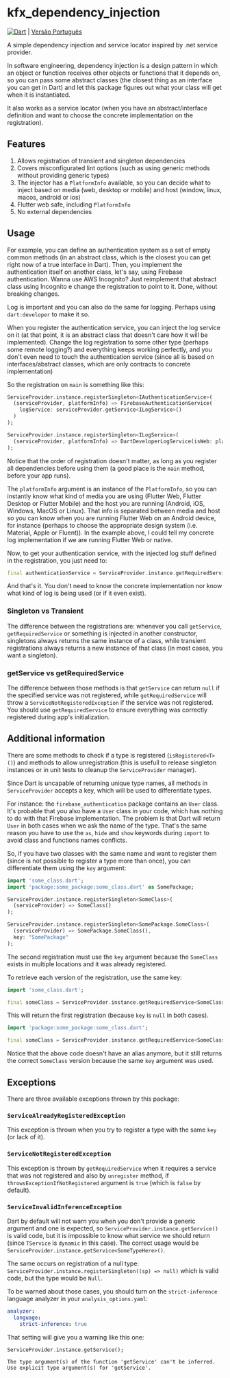 # kfx_dependency_injection

[![Dart](https://github.com/JCKodel/kfx_dependency_injection/actions/workflows/dart.yml/badge.svg)](https://github.com/JCKodel/kfx_dependency_injection/actions/workflows/dart.yml) | [Versão Português](README.pt.md)

A simple dependency injection and service locator inspired by .net service provider.

In software engineering, dependency injection is a design pattern in which an object or function receives other objects or functions that it depends on, so you can pass
some abstract classes (the closest thing as an interface you can get in Dart) and let this package figures out what your class will get when it is instantiated.

It also works as a service locator (when you have an abstract/interface definition and want to choose the concrete implementation on the registration).

## Features

1) Allows registration of transient and singleton dependencies
2) Covers misconfigurated lint options (such as using generic methods without providing generic types)
3) The injector has a `PlatformInfo` available, so you can decide what to inject based on media (web, desktop or mobile) and host (window, linux, macos, android or ios)
4) Flutter web safe, including `PlatformInfo`
5) No external dependencies

## Usage

For example, you can define an authentication system as a set of empty common methods (in an abstract class, which is the closest you can get right now of a true
interface in Dart). Then, you implement the authentication itself on another class, let's say, using Firebase authentication. Wanna use AWS Incognito? Just reimplement
that abstract class using Incognito e change the registration to point to it. Done, without breaking changes.

Log is important and you can also do the same for logging. Perhaps using `dart:developer` to make it so.

When you register the authentication service, you can inject the log service on it (at that point, it is an abstract class that doesn't care how it will be implemented).
Change the log registration to some other type (perhaps some remote logging?) and everything keeps working perfectly, and you don't even need to touch the authentication
service (since all is based on interfaces/abstract classes, which are only contracts to concrete implementation)

So the registration on `main` is something like this:

```dart
ServiceProvider.instance.registerSingleton<IAuthenticationService>(
  (serviceProvider, platformInfo) => FirebaseAuthenticationService(
    logService: serviceProvider.getService<ILogService>()
  )
);

ServiceProvider.instance.registerSingleton<ILogService>(
  (serviceProvider, platformInfo) => DartDeveloperLogService(isWeb: platformInfo.platformMedia == PlatformMedia.web)
);
```

Notice that the order of registration doesn't matter, as long as you register all dependencies before using them (a good place is the `main` method, before your app runs).

The `platformInfo` argument is an instance of the `PlatformInfo`, so you can instantly know what kind of media you are using (Flutter Web, Flutter Desktop or Flutter Mobile)
and the host you are running (Android, iOS, Windows, MacOS or Linux). That info is separated between media and host so you can know when you are running Flutter Web on an
Android device, for instance (perhaps to choose the appropriate design system (i.e. Material, Apple or Fluent)). In the example above, I could tell my concrete log implementation if we are running Flutter Web or native.

Now, to get your authentication service, with the injected log stuff defined in the registration, you just need to:

```dart
final authenticationService = ServiceProvider.instance.getRequiredService<IAuthenticationService>();
```

And that's it. You don't need to know the concrete implementation nor know what kind of log is being used (or if it even exist).

### Singleton vs Transient

The difference between the registrations are: whenever you call `getService`, `getRequiredService` or something is injected in another constructor, singletons always
returns the same instance of a class, while transient registrations always returns a new instance of that class (in most cases, you want a singleton).

### getService vs getRequiredService

The difference between those methods is that `getService` can return `null` if the specified service was not registered, while `getRequiredService` will throw a
`ServiceNotRegisteredException` if the service was not registered. You should use `getRequiredService` to ensure everything was correctly registered during app's initialization.

## Additional information

There are some methods to check if a type is registered (`isRegistered<T>()`) and methods to allow unregistration (this is usefull to release singleton instances or
in unit tests to cleanup the `ServiceProvider` manager).

Since Dart is uncapable of returning unique type names, all methods in `ServiceProvider` accepts a key, which will be used to differentiate types.

For instance: the `firebase_authentication` package contains an `User` class. It's probable that you also have a `User` class in your code, which has nothing to do
with that Firebase implementation. The problem is that Dart will return `User` in both cases when we ask the name of the type. That's the same reason you have to use
the `as`, `hide` and `show` keywords during `import` to avoid class and functions names conflicts.

So, if you have two classes with the same name and want to register them (since is not possible to register a type more than once), you can differentiate them using
the `key` argument:

```dart
import 'some_class.dart';
import 'package:some_package:some_class.dart' as SomePackage;

ServiceProvider.instance.registerSingleton<SomeClass>(
  (serviceProvider) => SomeClass()
);

ServiceProvider.instance.registerSingleton<SomePackage.SomeClass>(
  (serviceProvider) => SomePackage.SomeClass(),
  key: "SomePackage"
);
```

The second registration must use the `key` argument because the `SomeClass` exists in multiple locations and it was already registered.

To retrieve each version of the registration, use the same key:

```dart
import 'some_class.dart';

final someClass = ServiceProvider.instance.getRequiredService<SomeClass>();
```

This will return the first registration (because `key` is `null` in both cases).

```dart
import 'package:some_package:some_class.dart';

final someClass = ServiceProvider.instance.getRequiredService<SomeClass>(key: "SomePackage");
```

Notice that the above code doesn't have an alias anymore, but it still returns the correct `SomeClass` version because the same `key` argument was used.

## Exceptions

There are three available exceptions thrown by this package:

### `ServiceAlreadyRegisteredException`

This exception is thrown when you try to register a type with the same `key` (or lack of it).

### `ServiceNotRegisteredException`

This exception is thrown by `getRequiredService` when it requires a service that was not registered and also by `unregister` method, if `throwsExceptionIfNotRegistered`
argument is `true` (which is `false` by default).

### `ServiceInvalidInferenceException`

Dart by default will not warn you when you don't provide a generic argument and one is expected, so `ServiceProvider.instance.getService()` is valid code,
but it is impossible to know what service we should return (since `TService` is `dynamic` in this case). The correct usage would be
`ServiceProvider.instance.getService<SomeTypeHere>()`.

The same occurs on registration of a null type: `ServiceProvider.instance.registerSingleton((sp) => null)` which is valid code, but the type would be `Null`.

To be warned about those cases, you should turn on the `strict-inference` language analyzer in your `analysis_options.yaml`:

```yaml
analyzer:
  language:
    strict-inference: true
```

That setting will give you a warning like this one:

```dart
ServiceProvider.instance.getService();
```

```text
The type argument(s) of the function 'getService' can't be inferred. 
Use explicit type argument(s) for 'getService'.
```
